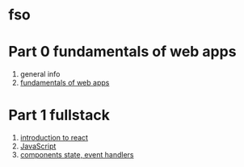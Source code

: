 # fso

# Part 0 fundamentals of web apps

1. general info
2. [fundamentals of web apps](./part00/fundamentalsOfWebApps/README.md)

# Part 1 fullstack
1. [introduction to react](./part01/a/README.md)
2. [JavaScript](./part01/b/README.md)
3. [components state, event handlers](./part01/c/README.md)
